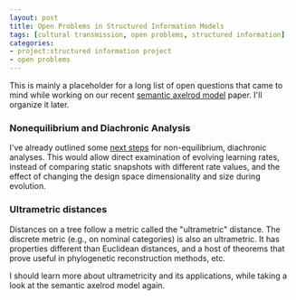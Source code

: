 ```yaml
---
layout: post
title: Open Problems in Structured Information Models
tags: [cultural transmission, open problems, structured information]
categories: 
- project:structured information project
- open problems
---
```


This is mainly a placeholder for a long list of open questions that came to mind while working on our recent [semantic axelrod model](http://arxiv.org/abs/1404.5704) paper.  I'll organize it later.

### Nonequilibrium and Diachronic Analysis ###

I've already outlined some [next steps](/structured%20information%20project/2014/04/26/semantic-next-steps.html) for non-equilibrium, diachronic analyses.  This would allow direct examination of evolving learning rates, instead of comparing static snapshots with different rate values, and the effect of changing the design space dimensionality and size during evolution.    

### Ultrametric distances ###

Distances on a tree follow a metric called the "ultrametric" distance.  The discrete metric (e.g., on nominal categories) is also an ultrametric.  It has properties different than Euclidean distances, and a host of theorems that prove useful in phylogenetic reconstruction methods, etc.  

I should learn more about ultrametricity and its applications, while taking a look at the semantic axelrod model again.  





